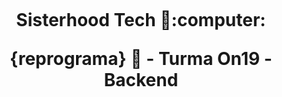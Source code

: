 <h1 align="center">
    <br>
    <p align="center"> Sisterhood Tech 👭:computer: <p>
    <p align="center"> {reprograma} 💜 - Turma On19 -  Backend <p>
</h1>
